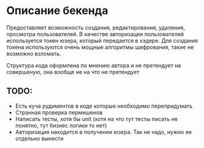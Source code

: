 # Описание бекенда

Предоставляет возможность создания, редактирования, удаления, просмотра пользователей.
В качестве авторизации пользователей используется токен юзера, который передается в хэдере. Для создания токена используются очень мощные алгоритмы шифрования, такие не возможно взломать.

Структура кода оформлена по мнению автора и не претендует на совершеную, она вообще не на что не претендует

## TODO:
- Есть куча рудиментов в коде которые необходимо перепридумать
- Странная проверка пермишенов
- Написать тесты, хотя бы unit (хотя на что тут тесты писать не понятно, тут бизнес логики то нет)
- Авторизация находится в получении юзера. Так не надо, нужно ее отдельно вынести